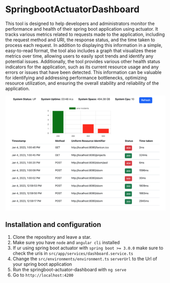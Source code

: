 # SpringbootActuatorDashboard

This tool is designed to help developers and administrators monitor the performance and health of their spring boot application using actuator. It tracks various metrics related to requests made to the application, including the request method and URI, the response status, and the time taken to process each request. In addition to displaying this information in a simple, easy-to-read format, the tool also includes a graph that visualizes these metrics over time, allowing users to easily spot trends and identify any potential issues. Additionally, the tool provides various other health status indicators for the application, such as its current resource usage and any errors or issues that have been detected. This information can be valuable for identifying and addressing performance bottlenecks, optimizing resource utilization, and ensuring the overall stability and reliability of the application.

![Screenshot](misc/example1.png)

## Installation and configuration

1. Clone the repository and leave a star.
2. Make sure you have `node` and `angular cli` installed
3. If ur using spring boot actuator with `spring boot >= 3.0.0` make sure to check the uris in `src/app/services/dashboard.service.ts`
4. Change the `src/environments/environment.ts` `serverUrl` to the Url of your spring boot application
5. Run the springboot-actuator-dashboard with `ng serve`
7. Go to `http://localhost:4200`
